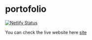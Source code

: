 # portofolio

[![Netlify Status](https://api.netlify.com/api/v1/badges/95c07c68-08fb-4aa2-ac8e-98fff3b887d8/deploy-status)](https://app.netlify.com/sites/elvisansima/deploys)

You can check the live website here <a href="https://elvisansima.netlify.app/">site</a>